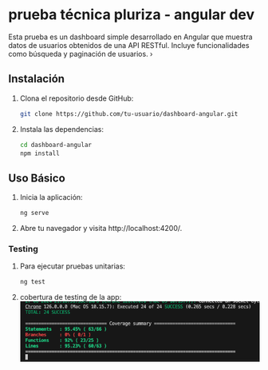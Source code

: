 # prueba técnica pluriza - angular dev

Esta prueba es un dashboard simple desarrollado en Angular que muestra datos de usuarios obtenidos de una API RESTful. Incluye funcionalidades como búsqueda y paginación de usuarios.
›
## Instalación

1. Clona el repositorio desde GitHub:

   ```bash
   git clone https://github.com/tu-usuario/dashboard-angular.git
   ```
2. Instala las dependencias:
    ```bash
    cd dashboard-angular
    npm install
    ```

## Uso Básico

1. Inicia la aplicación:
    ```bash
    ng serve
    ```
2. Abre tu navegador y visita http://localhost:4200/.

### Testing
1. Para ejecutar pruebas unitarias:
    ```bash
    ng test
    ```

2. cobertura de testing de la app:
    ![cobertura de testing](./src/assets/coverage-surmary.png)


